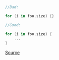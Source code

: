 ```kotlin
//Bad:

for (i in foo.size) {}

//Good:

for (i in foo.size) {
    ...
}

```

[Source](https://github.com/arturbosch/detekt)
